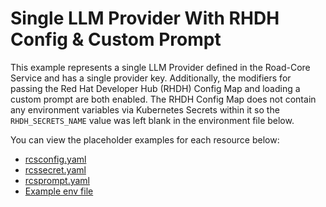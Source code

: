 # Single LLM Provider With RHDH Config & Custom Prompt

This example represents a single LLM Provider defined in the Road-Core Service and has a single provider key. Additionally, the modifiers for passing the Red Hat Developer Hub (RHDH) Config Map and loading a custom prompt are both enabled. The RHDH Config Map does not contain any environment variables via Kubernetes Secrets within it so the `RHDH_SECRETS_NAME` value was left blank in the environment file below.

You can view the placeholder examples for each resource below:

- [rcsconfig.yaml](./rcsconfig.yaml)
- [rcssecret.yaml](./rcssecret.yaml)
- [rcsprompt.yaml](./rcsprompt.yaml)
- [Example env file](./placeholder-values)